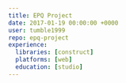 ```yaml
---
title: EPQ Project
date: 2017-01-19 00:00:00 +0000
user: tumble1999
repo: epq-project
experience:
  libraries: [construct]
  platforms: [web]
  education: [studio]
---
```

